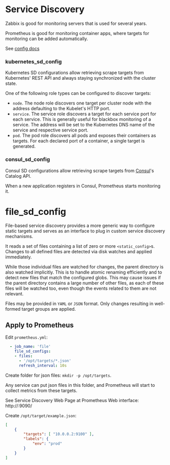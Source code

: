 # Service Discovery

Zabbix is good for monitoring servers that is used for several years.

Prometheus is good for monitoring container apps, where targets for monitoring can be added automatically.

See [config docs](https://prometheus.io/docs/prometheus/latest/configuration/configuration/)

### kubernetes_sd_config

Kubernetes SD configurations allow retrieving scrape targets from Kubernetes' REST API and always staying synchronized with the cluster state.

One of the following role types can be configured to discover targets:

- `node`. The node role discovers one target per cluster node with the address defaulting to the Kubelet's HTTP port.
- `service`. The service role discovers a target for each service port for each service. This is generally useful for blackbox monitoring of a service.
  The address will be set to the Kubernetes DNS name of the service and respective service port.
- `pod`. The pod role discovers all pods and exposes their containers as targets. For each declared port of a container, a single target is generated. 

### consul_sd_config

Consul SD configurations allow retrieving scrape targets from [Consul](https://www.consul.io/)'s Catalog API.

When a new application registers in Consul, Prometheus starts monitoring it.

# file_sd_config

File-based service discovery provides a more generic way to configure static targets and serves as an interface to plug in custom service discovery mechanisms.

It reads a set of files containing a list of zero or more `<static_config>`s. 
Changes to all defined files are detected via disk watches and applied immediately.

While those individual files are watched for changes, the parent directory is also watched implicitly. 
This is to handle atomic renaming efficiently and to detect new files that match the configured globs. 
This may cause issues if the parent directory contains a large number of other files, 
as each of these files will be watched too, even though the events related to them are not relevant.

Files may be provided in `YAML` or `JSON` format. Only changes resulting in well-formed target groups are applied.

## Apply to Prometheus

Edit `prometheus.yml`:

```yml
  - job_name: 'file'
    file_sd_configs:
    - files:
      - '/opt/targets/*.json'
      refresh_interval: 10s
```

Create folder for json files: `mkdir -p /opt/targets`.

Any service can put json files in this folder, and Prometheus will start to collect metrics from these targets.

See Service Discovery Web Page at Prometheus Web interface: http://<ip-address>:9090/

Create `/opt/target/example.json`:

```json
[
    {
        "targets": [ "10.0.0.2:9100" ],
        "labels": {
            "env": "prod"
        }
    }
]
```
